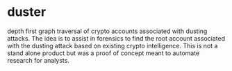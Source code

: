 # duster
depth first graph traversal of crypto accounts associated with dusting attacks. The idea is to assist in forensics to find the root account associated with the dusting attack based on existing crypto intelligence. This is not a stand alone product but was a proof of concept meant to automate research for analysts.
